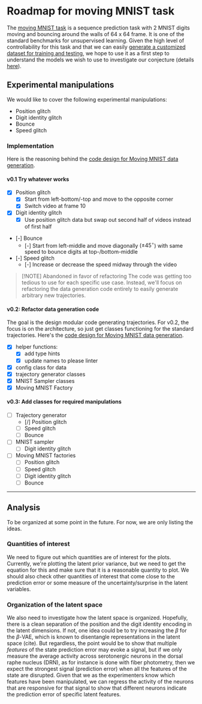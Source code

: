 # Roadmap for moving MNIST task

The [moving MNIST task](http://www.cs.toronto.edu/~nitish/unsupervised_video/) is a sequence prediction task with 2 MNIST digits moving and bouncing around the walls of 64 x 64 frame. It is one of the standard benchmarks for unsupervised learning. Given the high level of controllability for this task and that we can easily [generate a customized dataset for training and testing](https://gist.github.com/praateekmahajan/b42ef0d295f528c986e2b3a0b31ec1fe), we hope to use it as a first step to understand the models we wish to use to investigate our conjecture (details [here](./The%20role%20of%20serotonin.pdf)).

## Experimental manipulations

We would like to cover the following experimental manipulations:

- Position glitch
- Digit identity glitch
- Bounce
- Speed glitch

### Implementation

Here is the reasoning behind the [code design for Moving MNIST data generation](./code_design_moving_mnist.md).
#### v0.1 Try whatever works

- [x] Position glitch
	- [x] Start from left-bottom/-top and move to the opposite corner
	- [x] Switch video at frame 10
- [x] Digit identity glitch
	- [x] Use position glitch data but swap out second half of videos instead of first half
- [-] Bounce
	- [-] Start from left-middle and move diagonally ($\pm 45^{\circ}$) with same speed to bounce digits at top-/bottom-middle
- [-] Speed glitch
	- [-] Increase or decrease the speed midway through the video

> [!NOTE] Abandoned in favor of refactoring
> The code was getting too tedious to use for each specific use case. Instead, we'll focus on refactoring the data generation code entirely to easily generate arbitrary new trajectories.

#### v0.2: Refactor data generation code

The goal is the design modular code generating trajectories. For v0.2, the focus is on the architecture, so just get classes functioning for the standard trajectories. Here's the [code design for Moving MNIST data generation](./code_design_moving_mnist.md).

- [x] helper functions:
	- [x] add type hints
	- [x] update names to please linter
- [x] config class for data
- [x] trajectory generator classes
- [x] MNIST Sampler classes
- [x] Moving MNIST Factory

#### v0.3: Add classes for required manipulations

- [ ] Trajectory generator
	- [/] Position glitch
	- [ ] Speed glitch
	- [ ] Bounce
- [ ] MNIST sampler
	- [ ] Digit identity glitch
- [ ] Moving MNIST factories
	- [ ] Position glitch
	- [ ] Speed glitch
	- [ ] Digit identity glitch
	- [ ] Bounce

---

## Analysis

To be organized at some point in the future. For now, we are only listing the ideas.

### Quantities of interest

We need to figure out which quantities are of interest for the plots. Currently, we're plotting the latent prior variance, but we need to get the equation for this and make sure that it is a reasonable quantity to plot. We should also check other quantities of interest that come close to the prediction error or some measure of the uncertainty/surprise in the latent variables.

### Organization of the latent space

We also need to investigate how the latent space is organized. Hopefully, there is a clean separation of the position and the digit identity encoding in the latent dimensions. If not, one idea could be to try increasing the $\beta$ for the $\beta$-VAE, which is known to disentangle representations in the latent space (cite). But regardless, the point would be to show that multiple *features* of the state prediction error may evoke a signal, but if we only measure the average activity across serotonergic neurons in the dorsal raphe nucleus (DRN), as for instance is done with fiber photometry, then we expect the strongest signal (prediction error) when all the features of the state are disrupted. Given that we as the experimenters know which features have been manipulated, we can regress the activity of the neurons that are responsive for that signal to show that different neurons indicate the prediction error of specific latent features.
